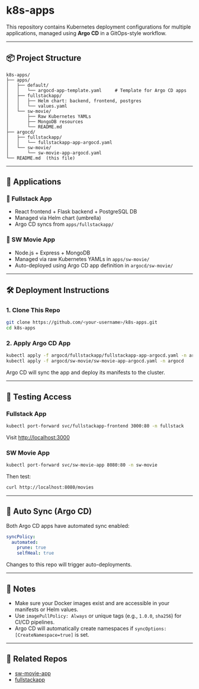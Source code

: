 
# k8s-apps

This repository contains Kubernetes deployment configurations for multiple applications, managed using **Argo CD** in a GitOps-style workflow.

---

## 📦 Project Structure

```
k8s-apps/
├── apps/
│   ├── default/
│   │   └── argocd-app-template.yaml     # Template for Argo CD apps
│   ├── fullstackapp/
│   │   ├── Helm chart: backend, frontend, postgres
│   │   └── values.yaml
│   └── sw-movie/
│       ├── Raw Kubernetes YAMLs
│       ├── MongoDB resources
│       └── README.md
├── argocd/
│   ├── fullstackapp/
│   │   └── fullstackapp-app-argocd.yaml
│   └── sw-movie/
│       └── sw-movie-app-argocd.yaml
└── README.md  (this file)
```

---

## 🚀 Applications

### 🧱 Fullstack App

- React frontend + Flask backend + PostgreSQL DB
- Managed via Helm chart (umbrella)
- Argo CD syncs from `apps/fullstackapp/`

### 🌌 SW Movie App

- Node.js + Express + MongoDB
- Managed via raw Kubernetes YAMLs in `apps/sw-movie/`
- Auto-deployed using Argo CD app definition in `argocd/sw-movie/`

---

## 🛠️ Deployment Instructions

### 1. Clone This Repo

```bash
git clone https://github.com/<your-username>/k8s-apps.git
cd k8s-apps
```

### 2. Apply Argo CD App

```bash
kubectl apply -f argocd/fullstackapp/fullstackapp-app-argocd.yaml -n argocd
kubectl apply -f argocd/sw-movie/sw-movie-app-argocd.yaml -n argocd
```

Argo CD will sync the app and deploy its manifests to the cluster.

---

## 🧪 Testing Access

### Fullstack App

```bash
kubectl port-forward svc/fullstackapp-frontend 3000:80 -n fullstack
```

Visit [http://localhost:3000](http://localhost:3000)

### SW Movie App

```bash
kubectl port-forward svc/sw-movie-app 8080:80 -n sw-movie
```

Then test:

```bash
curl http://localhost:8080/movies
```

---

## 🔄 Auto Sync (Argo CD)

Both Argo CD apps have automated sync enabled:

```yaml
syncPolicy:
  automated:
    prune: true
    selfHeal: true
```

Changes to this repo will trigger auto-deployments.

---

## 📌 Notes

- Make sure your Docker images exist and are accessible in your manifests or Helm values.
- Use `imagePullPolicy: Always` or unique tags (e.g., `1.0.0`, `sha256`) for CI/CD pipelines.
- Argo CD will automatically create namespaces if `syncOptions: [CreateNamespace=true]` is set.

---

## 🧩 Related Repos

- [sw-movie-app](https://github.com/<your-username>/sw-movie-app)
- [fullstackapp](https://github.com/<your-username>/fullstackapp)

